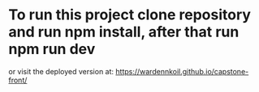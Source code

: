 # To run this project clone repository and run npm install, after that run npm run dev

or visit the deployed version at: https://wardennkoil.github.io/capstone-front/
```